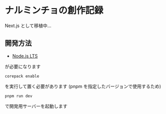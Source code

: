 # ナルミンチョの創作記録
Next.js として移植中...

## 開発方法

- [Node.js LTS](https://nodejs.org/ja/)

が必要になります

```
corepack enable
```

を実行して置く必要があります (pnpm を指定したバージョンで使用するため)

```
pnpm run dev
```

で開発用サーバーを起動します
